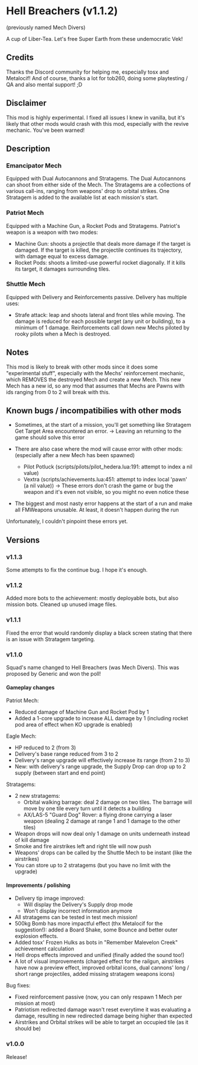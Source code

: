# Hell Breachers (v1.1.2)
(previously named Mech Divers)

A cup of Liber-Tea.
Let's free Super Earth from these undemocratic Vek!

## Credits
Thanks the Discord community for helping me, especially tosx and Metalocif!
And of course, thanks a lot for tob260, doing some playtesting / QA and also mental support! ;D

## Disclaimer
This mod is highly experimental. I fixed all issues I knew in vanilla, but it's likely that other mods would crash with this mod, especially with the revive mechanic.
You've been warned!

## Description

### Emancipator Mech
Equipped with Dual Autocannons and Stratagems.
The Dual Autocannons can shoot from either side of the Mech.
The Stratagems are a collections of various call-ins, ranging from weapons' drop to orbital strikes.
One Stratagem is added to the available list at each mission's start.

### Patriot Mech
Equipped with a Machine Gun, a Rocket Pods and Stratagems.
Patriot's weapon is a weapon with two modes:
- Machine Gun: shoots a projectile that deals more damage if the target is damaged. If the target is killed, the projectile continues its trajectory, with damage equal to excess damage.
- Rocket Pods: shoots a limited-use powerful rocket diagonally. If it kills its target, it damages surrounding tiles.

### Shuttle Mech
Equipped with Delivery and Reinforcements passive.
Delivery has multiple uses:
- Strafe attack: leap and shoots lateral and front tiles while moving. The damage is reduced for each possible target (any unit or building), to a minimum of 1 damage.
Reinforcements call down new Mechs piloted by rooky pilots when a Mech is destroyed.

## Notes
This mod is likely to break with other mods since it does some "experimental stuff", especially with the Mechs' reinforcement mechanic, which REMOVES the destroyed Mech and create a new Mech.
This new Mech has a new id, so any mod that assumes that Mechs are Pawns with ids ranging from 0 to 2 will break with this.

## Known bugs / incompatibilies with other mods
- Sometimes, at the start of a mission, you'll get something like Stratagem Get Target Area encountered an error.
	-> Leaving an returning to the game should solve this error

- There are also case where the mod will cause error with other mods: (especially after a new Mech has been spawned)
	- Pilot Potluck (scripts/pilots/pilot_hedera.lua:191: attempt to index a nil value)
	- Vextra (scripts/achievements.lua:451: attempt to index local 'pawn' (a nil value))
	-> These errors don't crash the game or bug the weapon and it's even not visible, so you might no even notice these

- The biggest and most nasty error happens at the start of a run and make all FMWeapons unusable. At least, it doesn't happen during the run

Unfortunately, I couldn't pinpoint these errors yet.


## Versions

### v1.1.3
Some attempts to fix the continue bug. I hope it's enough.

### v1.1.2
Added more bots to the achievement: mostly deployable bots, but also mission bots.
Cleaned up unused image files.

### v1.1.1
Fixed the error that would randomly display a black screen stating that there is an issue with Stratagem targeting.

### v1.1.0
Squad's name changed to Hell Breachers (was Mech Divers). This was proposed by Generic and won the poll!

#### Gameplay changes

Patriot Mech:
- Reduced damage of Machine Gun and Rocket Pod by 1
- Added a 1-core upgrade to increase ALL damage by 1 (including rocket pod area of effect when KO upgrade is enabled)

Eagle Mech:
- HP reduced to 2 (from 3)
- Delivery's base range reduced from 3 to 2
- Delivery's range upgrade will effectively increase its range (from 2 to 3)
- New: with delivery's range upgrade, the Supply Drop can drop up to 2 supply (between start and end point)

Stratagems:
- 2 new stratagems:
   - Orbital walking barrage: deal 2 damage on two tiles. The barrage will move by one tile every turn until it detects a building
   - AX/LAS-5 "Guard Dog" Rover: a flying drone carrying a laser weapon (dealing 2 damage at range 1 and 1 damage to the other tiles)
- Weapon drops will now deal only 1 damage on units underneath instead of kill damage
- Smoke and fire airstrikes left and right tile will now push
- Weapons' drops can be called by the Shuttle Mech to be instant (like the airstrikes)
- You can store up to 2 stratagems (but you have no limit with the upgrade)

#### Improvements / polishing
- Delivery tip image improved:
   - Will display the Delivery's Supply drop mode
   - Won't display incorrect information anymore
- All stratagems can be tested in test mech mission!
- 500kg Bomb has more impactful effect (thx Metalocif for the suggestion!): added a Board Shake, some Bounce and better outer explosion effects.
- Added tosx' Frozen Hulks as bots in "Remember Malevelon Creek" achievement calculation
- Hell drops effects improved and unified (finally added the sound too!)
- A lot of visual improvements (charged effect for the railgun, airstrikes have now a preview effect, improved orbital icons, dual cannons' long / short range projectiles, added missing stratagem weapons icons)

Bug fixes:
- Fixed reinforcement passive (now, you can only respawn 1 Mech per mission at most)
- Patriotism redirected damage wasn't reset everytime it was evaluating a damage, resulting in new redirected damage being higher than expected
- Airstrikes and Orbital strikes will be able to target an occupied tile (as it should be)

### v1.0.0
Release!